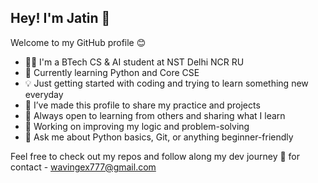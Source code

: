 ## Hey! I'm Jatin 👋

Welcome to my GitHub profile 😊

- 🧑‍💻 I'm a BTech CS & AI student at NST Delhi NCR RU 
- 🐍 Currently learning Python and Core CSE 
- 💡 Just getting started with coding and trying to learn something new everyday
- 📁 I’ve made this profile to share my practice and projects
- 🤝 Always open to learning from others and sharing what I learn
- 🔧 Working on improving my logic and problem-solving
- 💬 Ask me about Python basics, Git, or anything beginner-friendly

Feel free to check out my repos and follow along my dev journey 🚀
for contact - wavingex777@gmail.com
